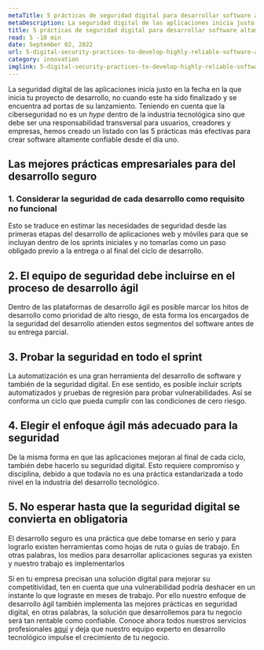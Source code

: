 ```yaml
---
metaTitle: 5 prácticas de seguridad digital para desarrollar software altamente confiable..
metaDescription: La seguridad digital de las aplicaciones inicia justo en la fecha en la que inicia su proyecto de desarrollo, no cuando esta ha sido finalizada y se encuentra a portas de su lanzamiento.
title: 5 prácticas de seguridad digital para desarrollar software altamente confiable
read: 5 -10 min
date: September 02, 2022
url: 5-digital-security-practices-to-develop-highly-reliable-software-apps
category: innovation
imglink: 5-digital-security-practices-to-develop-highly-reliable-software-apps.jpg
---
```


La seguridad digital de las aplicaciones inicia justo en la fecha en la que inicia tu proyecto de desarrollo, no cuando este ha sido finalizado y se encuentra ad portas de su lanzamiento. Teniendo en cuenta que la ciberseguridad no es un _hype_ dentro de la industria tecnológica sino que debe ser una responsabilidad transversal para usuarios, creadores y empresas, hemos creado un listado con las 5 prácticas más efectivas para crear software altamente confiable desde el día uno.

## Las mejores prácticas empresariales para del desarrollo seguro

### 1. Considerar la seguridad de cada desarrollo como requisito no funcional

Esto se traduce en estimar las necesidades de seguridad desde las primeras etapas del desarrollo de aplicaciones web y móviles para que se incluyan dentro de los sprints iniciales y no tomarlas como un paso obligado previo a la entrega o al final del ciclo de desarrollo.

## 2. El equipo de seguridad debe incluirse en el proceso de desarrollo ágil

Dentro de las plataformas de desarrollo ágil es posible marcar los hitos de desarrollo como prioridad de alto riesgo, de esta forma los encargados de la seguridad del desarrollo atienden estos segmentos del software antes de su entrega parcial.

## 3. Probar la seguridad en todo el sprint

La automatización es una gran herramienta del desarrollo de software y también de la seguridad digital. En ese sentido, es posible incluir scripts automatizados y pruebas de regresión para probar vulnerabilidades. Así se conforma un ciclo que pueda cumplir con las condiciones de cero riesgo.

## 4. Elegir el enfoque ágil más adecuado para la seguridad

De la misma forma en que las aplicaciones mejoran al final de cada ciclo, también debe hacerlo su seguridad digital. Esto requiere compromiso y disciplina, debido a que todavía no es una práctica estandarizada a todo nivel en la industria del desarrollo tecnológico.

## 5. No esperar hasta que la seguridad digital se convierta en obligatoria

El desarrollo seguro es una práctica que debe tomarse en serio y para lograrlo existen herramientas como hojas de ruta o guías de trabajo. En otras palabras, los medios para desarrollar aplicaciones seguras ya existen y nuestro trabajo es implementarlos

Si en tu empresa precisan una solución digital para mejorar su competitividad, ten en cuenta que una vulnerabilidad podría deshacer en un instante lo que lograste en meses de trabajo. Por ello nuestro enfoque de desarrollo ágil también implementa las mejores prácticas en seguridad digital, en otras palabras, la solución que desarrollemos para tu negocio será tan rentable como confiable. Conoce ahora todos nuestros servicios profesionales [aquí](https://www.dreamcodesoft.com/services) y deja que nuestro equipo experto en desarrollo tecnológico impulse el crecimiento de tu negocio.
